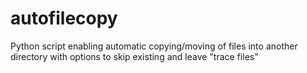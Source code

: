 # autofilecopy
Python script enabling automatic copying/moving of files into another directory with options to skip existing and leave "trace files"
